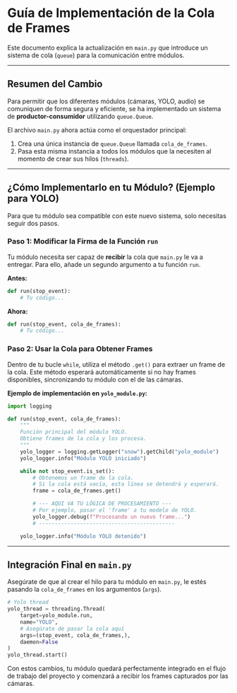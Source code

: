 # Guía de Implementación de la Cola de Frames

Este documento explica la actualización en `main.py` que introduce un sistema de cola (`queue`) para la comunicación entre módulos.

---

## Resumen del Cambio

Para permitir que los diferentes módulos (cámaras, YOLO, audio) se comuniquen de forma segura y eficiente, se ha implementado un sistema de **productor-consumidor** utilizando `queue.Queue`.

El archivo `main.py` ahora actúa como el orquestador principal:
1.  Crea una única instancia de `queue.Queue` llamada `cola_de_frames`.
2.  Pasa esta misma instancia a todos los módulos que la necesiten al momento de crear sus hilos (`threads`).



---

## ¿Cómo Implementarlo en tu Módulo? (Ejemplo para YOLO)

Para que tu módulo sea compatible con este nuevo sistema, solo necesitas seguir dos pasos.

### Paso 1: Modificar la Firma de la Función `run`

Tu módulo necesita ser capaz de **recibir** la cola que `main.py` le va a entregar. Para ello, añade un segundo argumento a tu función `run`.

**Antes:**
```python
def run(stop_event):
    # Tu código...
```

**Ahora:**
```python
def run(stop_event, cola_de_frames):
    # Tu código...
```

### Paso 2: Usar la Cola para Obtener Frames

Dentro de tu bucle `while`, utiliza el método `.get()` para extraer un frame de la cola. Este método esperará automáticamente si no hay frames disponibles, sincronizando tu módulo con el de las cámaras.

**Ejemplo de implementación en `yolo_module.py`:**
```python
import logging

def run(stop_event, cola_de_frames):
    """
    Función principal del módulo YOLO.
    Obtiene frames de la cola y los procesa.
    """
    yolo_logger = logging.getLogger("snow").getChild("yolo_module")
    yolo_logger.info("Módulo YOLO iniciado")

    while not stop_event.is_set():
        # Obtenemos un frame de la cola.
        # Si la cola está vacía, esta línea se detendrá y esperará.
        frame = cola_de_frames.get()

        # --- AQUI VA TU LÓGICA DE PROCESAMIENTO ---
        # Por ejemplo, pasar el 'frame' a tu modelo de YOLO.
        yolo_logger.debug(f"Procesando un nuevo frame...")
        # -------------------------------------------

    yolo_logger.info("Módulo YOLO detenido")

```

---

## Integración Final en `main.py`

Asegúrate de que al crear el hilo para tu módulo en `main.py`, le estés pasando la `cola_de_frames` en los argumentos (`args`).

```python
# Yolo thread
yolo_thread = threading.Thread(
    target=yolo_module.run,
    name="YOLO",
    # Asegúrate de pasar la cola aquí
    args=(stop_event, cola_de_frames,),
    daemon=False
)
yolo_thread.start()
```

Con estos cambios, tu módulo quedará perfectamente integrado en el flujo de trabajo del proyecto y comenzará a recibir los frames capturados por las cámaras.